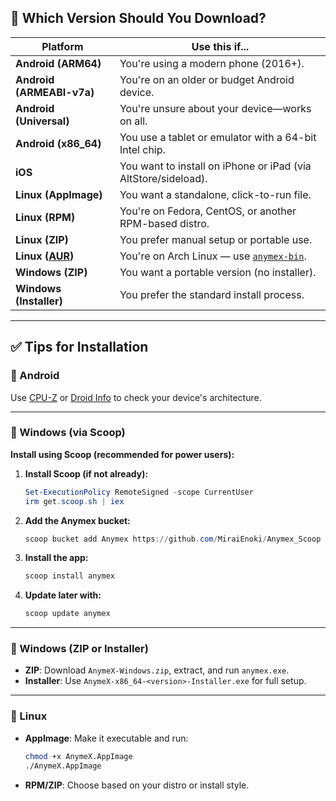 ## 📌 Which Version Should You Download?

| Platform | Use this if... |
|----------|----------------|
| **Android (ARM64)** | You're using a modern phone (2016+). |
| **Android (ARMEABI-v7a)** | You're on an older or budget Android device. |
| **Android (Universal)** | You're unsure about your device—works on all. |
| **Android (x86_64)** | You use a tablet or emulator with a 64-bit Intel chip. |
| **iOS** | You want to install on iPhone or iPad (via AltStore/sideload). |
| **Linux (AppImage)** | You want a standalone, click-to-run file. |
| **Linux (RPM)** | You're on Fedora, CentOS, or another RPM-based distro. |
| **Linux (ZIP)** | You prefer manual setup or portable use. |
| **Linux ([AUR](https://aur.archlinux.org/))** | You're on Arch Linux — use [`anymex-bin`](https://aur.archlinux.org/packages/anymex-bin). |
| **Windows (ZIP)** | You want a portable version (no installer). |
| **Windows (Installer)** | You prefer the standard install process. |

---

## ✅ Tips for Installation

### 🔹 Android

Use [CPU-Z](https://play.google.com/store/apps/details?id=com.cpuid.cpu_z) or [Droid Info](https://play.google.com/store/apps/details?id=com.inkwired.droidinfo) to check your device's architecture.

---

### 🔹 Windows (via Scoop)

**Install using Scoop (recommended for power users):**

1. **Install Scoop (if not already):**
   ```powershell
   Set-ExecutionPolicy RemoteSigned -scope CurrentUser
   irm get.scoop.sh | iex
   ```

2. **Add the Anymex bucket:**
   ```powershell
   scoop bucket add Anymex https://github.com/MiraiEnoki/Anymex_Scoop
   ```

3. **Install the app:**
   ```powershell
   scoop install anymex
   ```

4. **Update later with:**
   ```powershell
   scoop update anymex
   ```

---

### 🔹 Windows (ZIP or Installer)

- **ZIP**: Download `AnymeX-Windows.zip`, extract, and run `anymex.exe`.
- **Installer**: Use `AnymeX-x86_64-<version>-Installer.exe` for full setup.

---

### 🔹 Linux

- **AppImage**: Make it executable and run:
  ```bash
  chmod +x AnymeX.AppImage
  ./AnymeX.AppImage
  ```

- **RPM/ZIP**: Choose based on your distro or install style.
